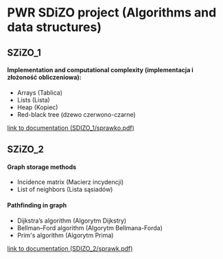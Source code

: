 # PWR SDiZO project (Algorithms and data structures)

## SZiZO_1

#### Implementation and computational complexity (implementacja i złożoność obliczeniowa):

- Arrays (Tablica)
- Lists (Lista)
- Heap (Kopiec)
- Red-black tree (dzewo czerwono-czarne)

[link to documentation (SDIZO_1/sprawko.pdf)](https://github.com/Despenrado/SDiZO/blob/main/SDiZO_1/sprawko.pdf)

## SZiZO_2

#### Graph storage methods

- Incidence matrix (Macierz incydencji)
- List of neighbors (Lista sąsiadów)

#### Pathfinding in graph

- Dijkstra’s algorithm (Algorytm Dijkstry)
- Bellman–Ford algorithm (Algorytm Bellmana-Forda)
- Prim's algorithm (Algorytm Prima)

[link to documentation (SDIZO_2/sprawk.pdf)](https://github.com/Despenrado/SDiZO/blob/main/SDIZO_2/Sprawk.pdf)
